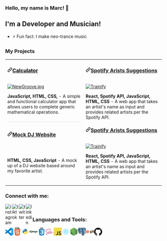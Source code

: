 ### Hello, my name is Marc! 👋

## I'm a Developer and Musician!

- ⚡ Fun fact: I make neo-trance music
### My Projects 
<article>
      <div>
  <div>
<table>
  <tbody><tr>
    <td width="33%" valign="top">
      <h3><a id="user-content-travelaraorg" href="https://marcscalculator.netlify.app/" target="_blank" rel="noreferrer" class="anchor" aria-hidden="true" href="#travelaraorg" style="color: #000000"><svg class="octicon octicon-link" viewBox="0 0 16 16" version="1.1" width="16" height="16" aria-hidden="true"><path fill-rule="evenodd" d="M7.775 3.275a.75.75 0 001.06 1.06l1.25-1.25a2 2 0 112.83 2.83l-2.5 2.5a2 2 0 01-2.83 0 .75.75 0 00-1.06 1.06 3.5 3.5 0 004.95 0l2.5-2.5a3.5 3.5 0 00-4.95-4.95l-1.25 1.25zm-4.69 9.64a2 2 0 010-2.83l2.5-2.5a2 2 0 012.83 0 .75.75 0 001.06-1.06 3.5 3.5 0 00-4.95 0l-2.5 2.5a3.5 3.5 0 004.95 4.95l1.25-1.25a.75.75 0 00-1.06-1.06l-1.25 1.25a2 2 0 01-2.83 0z"></path></svg>Calculator</a></h3>
        <br>
        <a href="https://marcscalculator.netlify.app/" target="_blank" rel="noreferrer">
            <img src="https://media.giphy.com/media/mzmJkyqdxNNcEq6uPM/giphy.gif" width="100%" alt="NewGroove.jpg" data-canonical-src="https://media.giphy.com/media/TKUKfU8ycKcdcxHWVy/giphy.gif" style="max-width:100%;">
        </a>
        <p><strong>JavaScript, HTML, CSS,</strong> - A simple and functional calculator app that allows users to complete generic mathematical operations.</p>        
        <svg version="1.1" width="100%" height="5px"  id="line_2" xmlns="http://www.w3.org/2000/svg" xmlns:xlink="http://www.w3.org/1999/xlink" x="0px" y="0px" xml:space="preserve">
        <path class="path2" fill="#dcdcdc" stroke-width="2" stroke="#dcdcdc" d="M0 0 l1120 0"/>
</svg>      
              <h3><a id="user-content-travelaraorg" class="anchor" aria-hidden="true" target="_blank" rel="noreferrer" href="https://marcsmockdjsite.netlify.app/"><svg class="octicon octicon-link" viewBox="0 0 16 16" version="1.1" width="16" height="16" aria-hidden="true"><path fill-rule="evenodd" d="M7.775 3.275a.75.75 0 001.06 1.06l1.25-1.25a2 2 0 112.83 2.83l-2.5 2.5a2 2 0 01-2.83 0 .75.75 0 00-1.06 1.06 3.5 3.5 0 004.95 0l2.5-2.5a3.5 3.5 0 00-4.95-4.95l-1.25 1.25zm-4.69 9.64a2 2 0 010-2.83l2.5-2.5a2 2 0 012.83 0 .75.75 0 001.06-1.06 3.5 3.5 0 00-4.95 0l-2.5 2.5a3.5 3.5 0 004.95 4.95l1.25-1.25a.75.75 0 00-1.06-1.06l-1.25 1.25a2 2 0 01-2.83 0z"></path></svg>Mock DJ Website</a>  </h3>
        <br>
        <a href="https://marcsmockdjsite.netlify.app/" target="_blank" rel="noreferrer">
            <img src="https://media.giphy.com/media/lBjmiHQQBZbdIa5Clv/giphy.gif" width="100%" alt="" data-canonical-src="https://media.giphy.com/media/OygRkEDYOiALMDlqSm/giphy.gif" style="max-width:100%;">
        </a>
        <p><strong>HTML, CSS, JavaScript</strong> - A mock up of a DJ website based around my favorite artist.</p>
    </td>
    <td width="33%" valign="top">
      <h3><a id="user-content-trainify" class="anchor" aria-hidden="true" target="_blank" rel="noreferrer" href="https://hilarious-nougat-05bf37.netlify.app/"><svg class="octicon octicon-link" viewBox="0 0 16 16" version="1.1" width="16" height="16" aria-hidden="true"><path fill-rule="evenodd" d="M7.775 3.275a.75.75 0 001.06 1.06l1.25-1.25a2 2 0 112.83 2.83l-2.5 2.5a2 2 0 01-2.83 0 .75.75 0 00-1.06 1.06 3.5 3.5 0 004.95 0l2.5-2.5a3.5 3.5 0 00-4.95-4.95l-1.25 1.25zm-4.69 9.64a2 2 0 010-2.83l2.5-2.5a2 2 0 012.83 0 .75.75 0 001.06-1.06 3.5 3.5 0 00-4.95 0l-2.5 2.5a3.5 3.5 0 004.95 4.95l1.25-1.25a.75.75 0 00-1.06-1.06l-1.25 1.25a2 2 0 01-2.83 0z"></path></svg>Spotify Arists Suggestions</a></h3>
        <br>
        <a href="https://hilarious-nougat-05bf37.netlify.app/" target="_blank" rel="noreferrer">
            <img src="https://media.giphy.com/media/WFqmoUytGV74LfeOa2/giphy.gif" width="100%" alt="Trainify" data-canonical-src="https://media3.giphy.com/media/aUKBycWIVSGyTam4JT/giphy.gif" style="max-width:100%;">
        </a>
        <p><strong>React, Spotify API, JavaScript, HTML, CSS</strong> - A web app that takes an artist's name as input and provides related artists per the Spotify API.</p>
       <h3><a id="user-content-trainify" class="anchor" aria-hidden="true" target="_blank" rel="noreferrer" href="https://hilarious-nougat-05bf37.netlify.app/"><svg class="octicon octicon-link" viewBox="0 0 16 16" version="1.1" width="16" height="16" aria-hidden="true"><path fill-rule="evenodd" d="M7.775 3.275a.75.75 0 001.06 1.06l1.25-1.25a2 2 0 112.83 2.83l-2.5 2.5a2 2 0 01-2.83 0 .75.75 0 00-1.06 1.06 3.5 3.5 0 004.95 0l2.5-2.5a3.5 3.5 0 00-4.95-4.95l-1.25 1.25zm-4.69 9.64a2 2 0 010-2.83l2.5-2.5a2 2 0 012.83 0 .75.75 0 001.06-1.06 3.5 3.5 0 00-4.95 0l-2.5 2.5a3.5 3.5 0 004.95 4.95l1.25-1.25a.75.75 0 00-1.06-1.06l-1.25 1.25a2 2 0 01-2.83 0z"></path></svg>Spotify Arists Suggestions</a></h3>
        <br>
        <a href="https://hilarious-nougat-05bf37.netlify.app/" target="_blank" rel="noreferrer">
            <img src="https://media.giphy.com/media/WFqmoUytGV74LfeOa2/giphy.gif" width="100%" alt="Trainify" data-canonical-src="https://media3.giphy.com/media/aUKBycWIVSGyTam4JT/giphy.gif" style="max-width:100%;">
        </a>
        <p><strong>React, Spotify API, JavaScript, HTML, CSS</strong> - A web app that takes an artist's name as input and provides related artists per the Spotify API.</p>
    </td>
  </tr>
</tbody></table>
</article>
      </div>
  </div>


### Connect with me:

[<img align="left" alt="instagram" width="22px" src="https://cdn2.iconfinder.com/data/icons/social-media-2285/512/1_Instagram_colored_svg_1-1024.png"/>][instagram]

[<img align="left" alt="tiktok" width="22px" src="https://seeklogo.com//images/T/tiktok-app-icon-logo-0F5AD7AE01-seeklogo.com.png"/>][tiktok]

[<img align="left" alt="twitter" width="22px" src="https://assets.stickpng.com/thumbs/580b57fcd9996e24bc43c53e.png"/>][twitter]

[<img align="left" alt="linkedin" width="22px" src="https://upload.wikimedia.org/wikipedia/commons/thumb/c/ca/LinkedIn_logo_initials.png/800px-LinkedIn_logo_initials.png"/>][linkedin]


<br />

### Languages and Tools:

<img align="left" alt="Visual Studio Code" width="26px" src="https://raw.githubusercontent.com/github/explore/80688e429a7d4ef2fca1e82350fe8e3517d3494d/topics/visual-studio-code/visual-studio-code.png" />
<img align="left" alt="HTML5" width="26px" src="https://raw.githubusercontent.com/github/explore/80688e429a7d4ef2fca1e82350fe8e3517d3494d/topics/html/html.png" />
<img align="left" alt="HTML5" width="26px" src="https://raw.githubusercontent.com/github/explore/80688e429a7d4ef2fca1e82350fe8e3517d3494d/topics/python/python.png" />
<img align="left" alt="HTML5" width="26px" src="https://raw.githubusercontent.com/github/explore/80688e429a7d4ef2fca1e82350fe8e3517d3494d/topics/django/django.png" />
<img align="left" alt="CSS3" width="26px" src="https://raw.githubusercontent.com/github/explore/80688e429a7d4ef2fca1e82350fe8e3517d3494d/topics/css/css.png" />
<img align="left" alt="Sass" width="26px" src="https://raw.githubusercontent.com/github/explore/80688e429a7d4ef2fca1e82350fe8e3517d3494d/topics/sass/sass.png" />
<img align="left" alt="JavaScript" width="26px" src="https://raw.githubusercontent.com/github/explore/80688e429a7d4ef2fca1e82350fe8e3517d3494d/topics/javascript/javascript.png" />
<img align="left" alt="React" width="26px" src="https://raw.githubusercontent.com/github/explore/80688e429a7d4ef2fca1e82350fe8e3517d3494d/topics/react/react.png" />
<img align="left" alt="Node.js" width="26px" src="https://raw.githubusercontent.com/github/explore/80688e429a7d4ef2fca1e82350fe8e3517d3494d/topics/nodejs/nodejs.png" />
<img align="left" alt="SQL" width="26px" src="https://raw.githubusercontent.com/github/explore/80688e429a7d4ef2fca1e82350fe8e3517d3494d/topics/postgresql/postgresql.png" />
<img align="left" alt="Git" width="26px" src="https://raw.githubusercontent.com/github/explore/80688e429a7d4ef2fca1e82350fe8e3517d3494d/topics/git/git.png" />
<img align="left" alt="GitHub" width="26px" src="https://raw.githubusercontent.com/github/explore/78df643247d429f6cc873026c0622819ad797942/topics/github/github.png" />


<br />
<br />
  



[instagram]: https://instagram.com/marcmaralou
[tiktok]: https://tiktok.com/@marcmaralou
[linkedin]: https://www.linkedin.com/in/marcmaralou/
[twitter]: https://www.twitter.com/marcmaralou/
